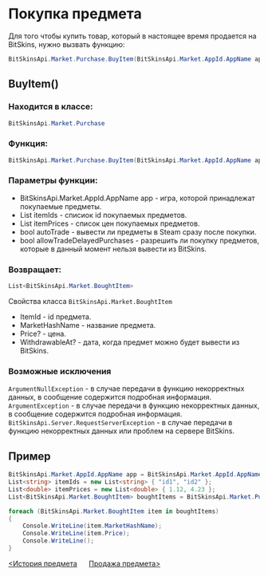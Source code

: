 ﻿# Покупка предмета

Для того чтобы купить товар, который в настоящее время продается на BitSkins, нужно вызвать функцию:

```csharp
BitSkinsApi.Market.Purchase.BuyItem(BitSkinsApi.Market.AppId.AppName app, List<string> itemIds, List<double> itemPrices, bool autoTrade, bool allowTradeDelayedPurchases);
```

## BuyItem()

### Находится в классе:

```csharp
BitSkinsApi.Market.Purchase
```

### Функция:

```csharp
BitSkinsApi.Market.Purchase.BuyItem(BitSkinsApi.Market.AppId.AppName app, List<string> itemIds, List<double> itemPrices, bool autoTrade, bool allowTradeDelayedPurchases);
```

### Параметры функции:

* BitSkinsApi.Market.AppId.AppName app - игра, которой принадлежат покупаемые предметы.
* List<string> itemIds - списиок id покупаемых предметов.
* List<double> itemPrices - список цен покупаемых предметов.
* bool autoTrade - вывести ли предметы в Steam сразу после покупки.
* bool allowTradeDelayedPurchases - разрешить ли покупку предметов, которые в данный момент нельзя вывести из BitSkins.

### Возвращает:

```csharp
List<BitSkinsApi.Market.BoughtItem>
```

Свойства класса ```BitSkinsApi.Market.BoughtItem```
* ItemId - id предмета.
* MarketHashName - название предмета.
* Price? - цена.
* WithdrawableAt? - дата, когда предмет можно будет вывести из BitSkins.

### Возможные исключения
```ArgumentNullException``` - в случае передачи в функцию некорректных данных, в сообщение содержится подробная информация.
\
```ArgumentException``` - в случае передачи в функцию некорректных данных, в сообщение содержится подробная информация.
\
```BitSkinsApi.Server.RequestServerException``` - в случае передачи в функцию некорректных данных или проблем на сервере BitSkins.

## Пример

```csharp
BitSkinsApi.Market.AppId.AppName app = BitSkinsApi.Market.AppId.AppName.CounterStrikGlobalOffensive;
List<string> itemIds = new List<string> { "id1", "id2" };
List<double> itemPrices = new List<double> { 1.12, 4.23 };
List<BitSkinsApi.Market.BoughtItem> boughtItems = BitSkinsApi.Market.Purchase.BuyItem(app, itemIds, itemPrices, false, false);

foreach (BitSkinsApi.Market.BoughtItem item in boughtItems)
{
    Console.WriteLine(item.MarketHashName);
    Console.WriteLine(item.Price);
    Console.WriteLine();
}
```

[<История предмета](https://github.com/dmitrydnl/BitSkinsApi/blob/master/docs/ru/market/item_history.md) &nbsp;&nbsp;&nbsp;&nbsp; [Продажа предмета>](https://github.com/dmitrydnl/BitSkinsApi/blob/master/docs/ru/market/sell_item.md)